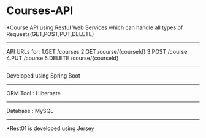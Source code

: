 # Courses-API
*Course API using Resful Web Services which can handle all types of Requests(GET,POST,PUT,DELETE)

****************
API URLs for:
1.GET   /courses
2.GET   /course/{courseId}
3.POST  /course
4.PUT   /course
5.DELETE /course/{courseId}
**********
Developed using Spring Boot
************
ORM Tool : Hibernate
**************
Database : MySQL

****************************
*Rest01 is developed using Jersey
